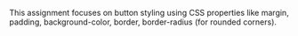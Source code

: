 This assignment focuses on button styling using CSS properties like margin, padding, background-color, border, border-radius (for rounded corners).
